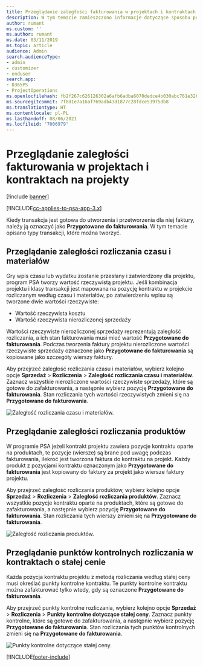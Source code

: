 ```yaml
---
title: Przeglądanie zaległości fakturowania w projektach i kontraktach na projekty
description: W tym temacie zamieszczono informacje dotyczące sposobu przeglądania zaległości dotyczących wpisów czasu, wydatków i projektów oraz ich oznaczania jako gotowych do zafakturowania.
author: rumant
ms.custom: ''
ms.author: rumant
ms.date: 03/11/2019
ms.topic: article
audience: Admin
search.audienceType:
- admin
- customizer
- enduser
search.app:
- D365PS
- ProjectOperations
ms.openlocfilehash: fb2f267c626126302a6afb6adba6070dedce4b030abc761e32b23df174d49ecb
ms.sourcegitcommit: 7f8d1e7a16af769adb43d1877c28fdce53975db8
ms.translationtype: HT
ms.contentlocale: pl-PL
ms.lasthandoff: 08/06/2021
ms.locfileid: "7006979"
---
```

# <a name="review-the-invoicing-backlog-on-projects-and-project-contracts"></a>Przeglądanie zaległości fakturowania w projektach i kontraktach na projekty

[!include [banner](../includes/psa-now-project-operations.md)]

[!INCLUDE[cc-applies-to-psa-app-3.x](../includes/cc-applies-to-psa-app-3x.md)]

Kiedy transakcja jest gotowa do utworzenia i przetworzenia dla niej faktury, należy ją oznaczyć jako **Przygotowane do fakturowania**. W tym temacie opisano typy transakcji, które można tworzyć.

## <a name="review-the-time-and-material-billing-backlog"></a>Przeglądanie zaległości rozliczania czasu i materiałów

Gry wpis czasu lub wydatku zostanie przesłany i zatwierdzony dla projektu, program PSA tworzy wartość rzeczywistą projektu. Jeśli kombinacja projektu i klasy transakcji jest mapowana na pozycję kontraktu w projekcie rozliczanym według czasu i materiałów, po zatwierdzeniu wpisu są tworzone dwie wartości rzeczywiste:

- Wartość rzeczywista kosztu 
- Wartość rzeczywista nierozliczonej sprzedaży

Wartości rzeczywiste nierozliczonej sprzedaży reprezentują zaległość rozliczania, a ich stan fakturowania musi mieć wartość **Przygotowane do fakturowania**. Podczas tworzenia faktury projektu nierozliczone wartości rzeczywiste sprzedaży oznaczone jako **Przygotowane do fakturowania** są kopiowane jako szczegóły wierszy faktury.

Aby przejrzeć zaległość rozliczania czasu i materiałów, wybierz kolejno opcje **Sprzedaż** \> **Rozliczenia** \> **Zaległość rozliczania czasu i materiałów**. Zaznacz wszystkie nierozliczone wartości rzeczywiste sprzedaży, które są gotowe do zafakturowania, a następnie wybierz pozycję **Przygotowane do fakturowania**. Stan rozliczania tych wartości rzeczywistych zmieni się na **Przygotowane do fakturowania**.

![Zaległość rozliczania czasu i materiałów.](media/TMBacklog.png)

## <a name="review-the-product-billing-backlog"></a>Przeglądanie zaległości rozliczania produktów

W programie PSA jeżeli kontrakt projektu zawiera pozycje kontraktu oparte na produktach, te pozycje (wiersze) są brane pod uwagę podczas fakturowania, ilekroć jest tworzona faktura do kontraktu na projekt. Każdy produkt z pozycjami kontraktu oznaczonym jako **Przygotowane do fakturowania** jest kopiowany do faktury za projekt jako wiersze faktury projektu.

Aby przejrzeć zaległość rozliczania produktów, wybierz kolejno opcje **Sprzedaż** \> **Rozliczenia** \> **Zaległość rozliczania produktów**. Zaznacz wszystkie pozycje kontraktu oparte na produktach, które są gotowe do zafakturowania, a następnie wybierz pozycję **Przygotowane do fakturowania**. Stan rozliczania tych wierszy zmieni się na **Przygotowane do fakturowania**.

![Zaległość rozliczania produktów.](media/ProductBacklog.png)

## <a name="review-billing-milestones-on-fixed-price-contracts"></a>Przeglądanie punktów kontrolnych rozliczania w kontraktach o stałej cenie

Każda pozycja kontraktu projektu z metodą rozliczania według stałej ceny musi określać punkty kontrolne kontraktu. Te punkty kontrolne kontraktu można zafakturować tylko wtedy, gdy są oznaczone **Przygotowane do fakturowania**. 

Aby przejrzeć punkty kontrolne rozliczania, wybierz kolejno opcje **Sprzedaż** \> **Rozliczenia** \> **Punkty kontrolne dotyczące stałej ceny**. Zaznacz punkty kontrolne, które są gotowe do zafakturowania, a następnie wybierz pozycję **Przygotowane do fakturowania**. Stan rozliczania tych punktów kontrolnych zmieni się na **Przygotowane do fakturowania**.

![Punkty kontrolne dotyczące stałej ceny.](media/FPBacklog.png)


[!INCLUDE[footer-include](../includes/footer-banner.md)]